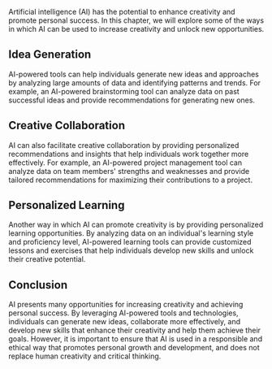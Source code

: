 
Artificial intelligence (AI) has the potential to enhance creativity and promote personal success. In this chapter, we will explore some of the ways in which AI can be used to increase creativity and unlock new opportunities.

Idea Generation
---------------

AI-powered tools can help individuals generate new ideas and approaches by analyzing large amounts of data and identifying patterns and trends. For example, an AI-powered brainstorming tool can analyze data on past successful ideas and provide recommendations for generating new ones.

Creative Collaboration
----------------------

AI can also facilitate creative collaboration by providing personalized recommendations and insights that help individuals work together more effectively. For example, an AI-powered project management tool can analyze data on team members' strengths and weaknesses and provide tailored recommendations for maximizing their contributions to a project.

Personalized Learning
---------------------

Another way in which AI can promote creativity is by providing personalized learning opportunities. By analyzing data on an individual's learning style and proficiency level, AI-powered learning tools can provide customized lessons and exercises that help individuals develop new skills and unlock their creative potential.

Conclusion
----------

AI presents many opportunities for increasing creativity and achieving personal success. By leveraging AI-powered tools and technologies, individuals can generate new ideas, collaborate more effectively, and develop new skills that enhance their creativity and help them achieve their goals. However, it is important to ensure that AI is used in a responsible and ethical way that promotes personal growth and development, and does not replace human creativity and critical thinking.
